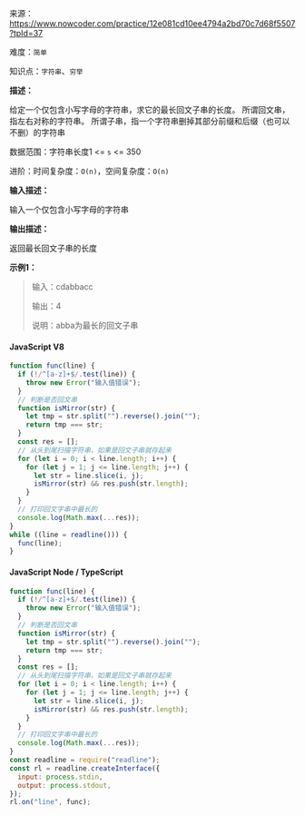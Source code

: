 来源：<https://www.nowcoder.com/practice/12e081cd10ee4794a2bd70c7d68f5507?tpId=37>

难度：`简单`

知识点：`字符串`、`穷举`

**描述：**

给定一个仅包含小写字母的字符串，求它的最长回文子串的长度。
所谓回文串，指左右对称的字符串。
所谓子串，指一个字符串删掉其部分前缀和后缀（也可以不删）的字符串

数据范围：字符串长度1 <= `s` <= 350

进阶：时间复杂度：`O(n)`，空间复杂度：`O(n)`

**输入描述：**

输入一个仅包含小写字母的字符串

**输出描述：**

返回最长回文子串的长度

**示例1：**

> 输入：cdabbacc
>
> 输出：4
>
> 说明：abba为最长的回文子串

<!-- tabs:start -->

#### **JavaScript V8**

```javascript
function func(line) {
  if (!/^[a-z]+$/.test(line)) {
    throw new Error("输入值错误");
  }
  // 判断是否回文串
  function isMirror(str) {
    let tmp = str.split("").reverse().join("");
    return tmp === str;
  }
  const res = [];
  // 从头到尾扫描字符串，如果是回文子串就存起来
  for (let i = 0; i < line.length; i++) {
    for (let j = 1; j <= line.length; j++) {
      let str = line.slice(i, j);
      isMirror(str) && res.push(str.length);
    }
  }
  // 打印回文字串中最长的
  console.log(Math.max(...res));
}
while ((line = readline())) {
  func(line);
}
```

#### **JavaScript Node / TypeScript**

```javascript
function func(line) {
  if (!/^[a-z]+$/.test(line)) {
    throw new Error("输入值错误");
  }
  // 判断是否回文串
  function isMirror(str) {
    let tmp = str.split("").reverse().join("");
    return tmp === str;
  }
  const res = [];
  // 从头到尾扫描字符串，如果是回文子串就存起来
  for (let i = 0; i < line.length; i++) {
    for (let j = 1; j <= line.length; j++) {
      let str = line.slice(i, j);
      isMirror(str) && res.push(str.length);
    }
  }
  // 打印回文字串中最长的
  console.log(Math.max(...res));
}
const readline = require("readline");
const rl = readline.createInterface({
  input: process.stdin,
  output: process.stdout,
});
rl.on("line", func);
```

<!-- tabs:end -->
